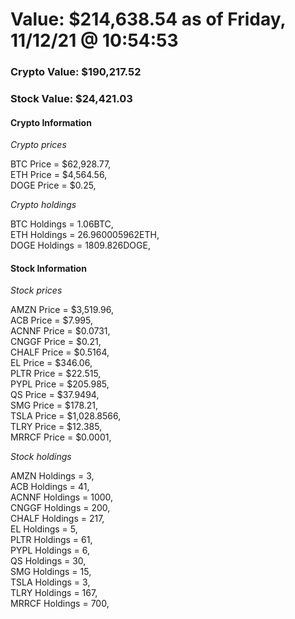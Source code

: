 # Value: $214,638.54 as of Friday, 11/12/21 @ 10:54:53 

### Crypto Value: $190,217.52

### Stock Value: $24,421.03

#### Crypto Information 
*Crypto prices* 

BTC Price = $62,928.77,  
ETH Price = $4,564.56,  
DOGE Price = $0.25,  


*Crypto holdings* 

BTC Holdings = 1.06BTC,  
ETH Holdings = 26.960005962ETH,  
DOGE Holdings = 1809.826DOGE,  


#### Stock Information 

*Stock prices* 

AMZN Price = $3,519.96,  
ACB Price = $7.995,  
ACNNF Price = $0.0731,  
CNGGF Price = $0.21,  
CHALF Price = $0.5164,  
EL Price = $346.06,  
PLTR Price = $22.515,  
PYPL Price = $205.985,  
QS Price = $37.9494,  
SMG Price = $178.21,  
TSLA Price = $1,028.8566,  
TLRY Price = $12.385,  
MRRCF Price = $0.0001,  


*Stock holdings* 

AMZN Holdings = 3,  
ACB Holdings = 41,  
ACNNF Holdings = 1000,  
CNGGF Holdings = 200,  
CHALF Holdings = 217,  
EL Holdings = 5,  
PLTR Holdings = 61,  
PYPL Holdings = 6,  
QS Holdings = 30,  
SMG Holdings = 15,  
TSLA Holdings = 3,  
TLRY Holdings = 167,  
MRRCF Holdings = 700,  


